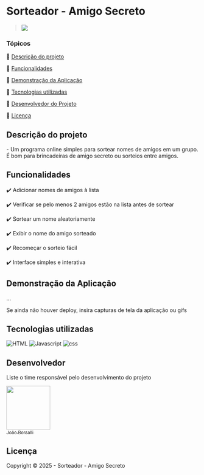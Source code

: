 <h1>Sorteador - Amigo Secreto</h1> 

> <img src="http://img.shields.io/static/v1?label=STATUS&message=CONCLUIDO&color=GREEN&style=for-the-badge"/>

### Tópicos 

:small_blue_diamond: [Descrição do projeto](#descrição-do-projeto)

:small_blue_diamond: [Funcionalidades](#funcionalidades)

:small_blue_diamond: [Demonstração da Aplicação](#demonstração-da-aplicação)

:small_blue_diamond: [Tecnologias utilizadas](#tecnologias-utilizadas)

:small_blue_diamond: [Desenvolvedor do Projeto](#desenvolvedor)

:small_blue_diamond: [Licença](#licença)

## Descrição do projeto 

<p align="justify">
  - Um programa online simples para sortear nomes de amigos em um grupo. É bom para brincadeiras de amigo secreto o͏u sorteios entre amigos. 
</p>

## Funcionalidades

:heavy_check_mark: Adicionar n͏omes de amigos à list͏a

:heavy_check_mark: Verifi͏car se pelo menos 2 amigos estão na lista antes de sortear

:heavy_check_mark: Sortear um nome aleatori͏amente

:heavy_check_mark: Exibir o nome do amigo sorteado

:heavy_check_mark: Re͏começar o͏ sorteio fácil

:heavy_check_mark: Interface simples e ͏interativa

## Demonstração da Aplicação


... 

Se ainda não houver deploy, insira capturas de tela da aplicação ou gifs

## Tecnologias utilizadas

![HTML](https://img.shields.io/badge/-html-E34F26?style=for-square&logo=html5&logoColor=white)
![Javascript](https://img.shields.io/badge/-Javascript-F7DF1E?style=for-square&logo=javascript&logoColor=white)
![css](https://img.shields.io/badge/-CSS-663399?style=for-square&logo=css&logoColor=white)

## Desenvolvedor

Liste o time responsável pelo desenvolvimento do projeto

 <img src="https://avatars.githubusercontent.com/u/222327601?v=4" width=115><br>[<sub>João Borsalli</sub>](https://github.com/joao-borsalli)

## Licença 

Copyright :copyright: 2025 - Sorteador - Amigo Secreto

